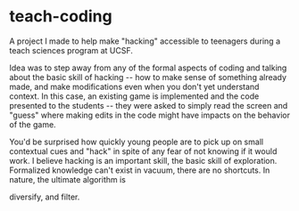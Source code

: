 # teach-coding

A project I made to help make "hacking" accessible to teenagers during a teach sciences program at UCSF.

Idea was to step away from any of the formal aspects of coding and talking about the basic skill of hacking -- how to make sense of something already made, and make modifications even when you don't yet understand context.  In this case, an existing game is implemented and the code presented to the students -- they were asked to simply read the screen and "guess" where making edits in the code might have impacts on the behavior of the game.

You'd be surprised how quickly young people are to pick up on small contextual cues and "hack" in spite of any fear of not knowing if it would work.  I believe hacking is an important skill, the basic skill of exploration.  Formalized knowledge can't exist in vacuum, there are no shortcuts.  In nature, the ultimate algorithm is

diversify, and
filter.
